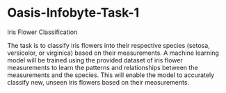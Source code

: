 # Oasis-Infobyte-Task-1
Iris Flower Classification

The task is to classify iris flowers into their respective species (setosa, versicolor, or virginica) based on their measurements. A machine learning model will be trained using the provided dataset of iris flower measurements to learn the patterns and relationships between the measurements and the species. This will enable the model to accurately classify new, unseen iris flowers based on their measurements.
